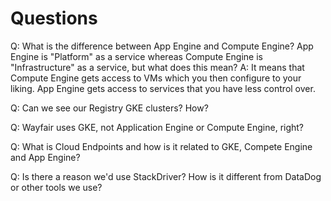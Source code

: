 # Questions

Q: What is the difference between App Engine and Compute Engine? 
App Engine is "Platform" as a service whereas Compute Engine is "Infrastructure" as a service, but what does this mean? 
A: It means that Compute Engine gets access to VMs which you then configure to your liking. App Engine gets access to services that you have less control over. 

Q: Can we see our Registry GKE clusters? How?

Q: Wayfair uses GKE, not Application Engine or Compute Engine, right? 

Q: What is Cloud Endpoints and how is it related to GKE, Compete Engine and App Engine? 

Q: Is there a reason we'd use StackDriver? How is it different from DataDog or other tools we use?
